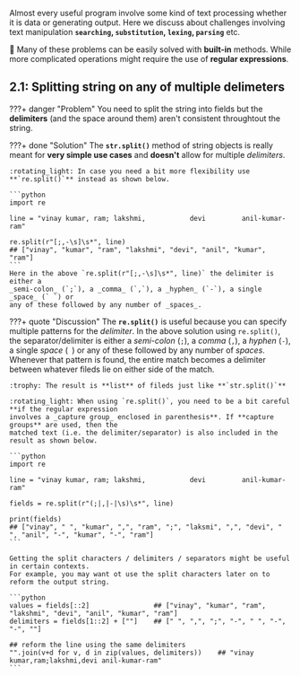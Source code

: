 
Almost every useful program involve some kind of text processing
whether it is data or generating output. 
Here we discuss about challenges involving text manipulation **`searching`, `substitution`,
`lexing`, `parsing`** etc.

:rotating_light: Many of these problems can be easily solved with **built-in** methods.
While more complicated operations might require the use of **regular expressions**.

## 2.1: Splitting string on any of multiple delimeters

???+ danger "Problem"
    You need to split the string into fields but the **delimiters**
    (and the space around them) aren't consistent throughtout the string.

???+ done "Solution"
    The **`str.split()`** method of string objects is really meant for **very simple use cases**
    and **doesn't** allow for multiple _delimiters_. 

    :rotating_light: In case you need a bit more flexibility use **`re.split()`** instead as shown below.

    ```python
    import re
    
    line = "vinay kumar, ram; lakshmi,           devi         anil-kumar-ram"
    
    re.split(r"[;,-\s]\s*", line)   
    ## ["vinay", "kumar", "ram", "lakshmi", "devi", "anil", "kumar", "ram"]
    ```
    Here in the above `re.split(r"[;,-\s]\s*", line)` the delimiter is either a 
    _semi-colon_ (`;`), a _comma_ (`,`), a _hyphen_ (`-`), a single _space_ (` `) or
    any of these followed by any number of _spaces_.

???+ quote "Discussion"
    The **`re.split()`** is useful because you can specify multiple patterns for the _delimiter_.
    In the above solution using `re.split()`, the separator/delimiter is either 
    a _semi-colon_ (`;`), a _comma_ (`,`), a _hyphen_ (`-`), a single _space_ (` `) or
    any of these followed by any number of _spaces_. Whenever that pattern is found,
    the entire match becomes a delimiter between whatever fileds lie on either side of the match.

    :trophy: The result is **list** of fileds just like **`str.split()`**
    
    :rotating_light: When using `re.split()`, you need to be a bit careful **if the regular expression
    involves a _capture group_ enclosed in parenthesis**. If **capture groups** are used, then the 
    matched text (i.e. the delimiter/separator) is also included in the result as shown below.

    ```python
    import re

    line = "vinay kumar, ram; lakshmi,           devi         anil-kumar-ram"
    
    fields = re.split(r"(;|,|-|\s)\s*", line)
    
    print(fields)
    ## ["vinay", " ", "kumar", ",", "ram", ";", "laksmi", ",", "devi", " ", "anil", "-", "kumar", "-", "ram"]
    ```
    
    Getting the split characters / delimiters / separators might be useful in certain contexts.
    For example, you may want ot use the split characters later on to reform the output string.

    ```python
    values = fields[::2]                ## ["vinay", "kumar", "ram", "lakshmi", "devi", "anil", "kumar", "ram"]
    delimiters = fields[1::2] + [""]    ## [" ", ",", ";", "-", " ", "-", "-", ""]
    
    ## reform the line using the same delimiters
    "".join(v+d for v, d in zip(values, delimiters))    ## "vinay kumar,ram;lakshmi,devi anil-kumar-ram"
    ```

<!-- ######################################################################################################### -->
